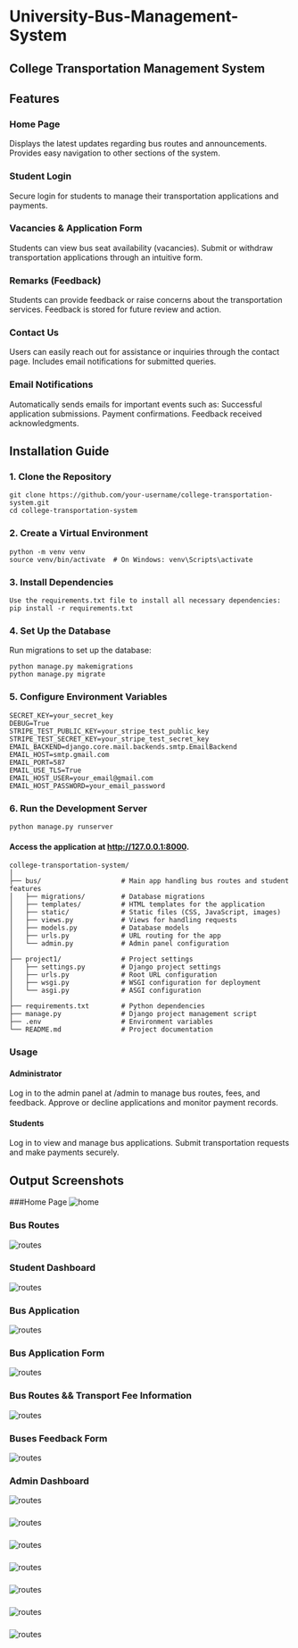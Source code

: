 # University-Bus-Management-System
## College Transportation Management System

## Features
### Home Page
Displays the latest updates regarding bus routes and announcements.
Provides easy navigation to other sections of the system.

### Student Login
Secure login for students to manage their transportation applications and payments.

### Vacancies & Application Form
Students can view bus seat availability (vacancies).
Submit or withdraw transportation applications through an intuitive form.

### Remarks (Feedback)
Students can provide feedback or raise concerns about the transportation services.
Feedback is stored for future review and action.

### Contact Us
Users can easily reach out for assistance or inquiries through the contact page.
Includes email notifications for submitted queries.

### Email Notifications
Automatically sends emails for important events such as:
Successful application submissions.
Payment confirmations.
Feedback received acknowledgments.

## Installation Guide
### 1. Clone the Repository
```
git clone https://github.com/your-username/college-transportation-system.git
cd college-transportation-system 
```
### 2. Create a Virtual Environment
```
python -m venv venv
source venv/bin/activate  # On Windows: venv\Scripts\activate
```
### 3. Install Dependencies
```
Use the requirements.txt file to install all necessary dependencies:
pip install -r requirements.txt
```

### 4. Set Up the Database
Run migrations to set up the database:
```
python manage.py makemigrations
python manage.py migrate
```

### 5. Configure Environment Variables
``` Create a .env file in the root directory and include the following:  
SECRET_KEY=your_secret_key  
DEBUG=True  
STRIPE_TEST_PUBLIC_KEY=your_stripe_test_public_key  
STRIPE_TEST_SECRET_KEY=your_stripe_test_secret_key  
EMAIL_BACKEND=django.core.mail.backends.smtp.EmailBackend  
EMAIL_HOST=smtp.gmail.com  
EMAIL_PORT=587  
EMAIL_USE_TLS=True  
EMAIL_HOST_USER=your_email@gmail.com  
EMAIL_HOST_PASSWORD=your_email_password  
```
### 6. Run the Development Server
```python manage.py runserver```

#### Access the application at http://127.0.0.1:8000.

``` ## Folder Structure
college-transportation-system/  
│  
├── bus/                    # Main app handling bus routes and student features  
│   ├── migrations/         # Database migrations  
│   ├── templates/          # HTML templates for the application  
│   ├── static/             # Static files (CSS, JavaScript, images)  
│   ├── views.py            # Views for handling requests   
│   ├── models.py           # Database models  
│   ├── urls.py             # URL routing for the app  
│   └── admin.py            # Admin panel configuration  
│
├── project1/               # Project settings  
│   ├── settings.py         # Django project settings  
│   ├── urls.py             # Root URL configuration  
│   ├── wsgi.py             # WSGI configuration for deployment  
│   └── asgi.py             # ASGI configuration  
│
├── requirements.txt        # Python dependencies  
├── manage.py               # Django project management script  
├── .env                    # Environment variables  
└── README.md               # Project documentation 

```

### Usage
#### Administrator
Log in to the admin panel at /admin to manage bus routes, fees, and feedback.
Approve or decline applications and monitor payment records.
#### Students
Log in to view and manage bus applications.
Submit transportation requests and make payments securely.

## Output Screenshots
###Home Page
![home](screenshots/Screenshot%202024-10-31%20081816.png)
### Bus Routes
![routes](screenshots/Screenshot%202024-10-31%20081902.png)

### Student Dashboard
![routes](screenshots/Screenshot%202024-10-31%20081954.png)
### Bus Application
![routes](screenshots/Screenshot%202024-10-31%20082014.png)
### Bus Application Form
![routes](screenshots/Screenshot%202024-10-31%20082027.png)
### Bus Routes && Transport Fee Information
![routes](screenshots/Screenshot%202024-10-31%20082050.png)
###  Buses Feedback Form
![routes](screenshots/Screenshot%202024-10-31%20082109.png)
### Admin Dashboard
![routes](screenshots/Screenshot%202024-10-31%20082145.png)
###
![routes](screenshots/Screenshot%202024-10-31%20082155.png)
###
![routes](screenshots/Screenshot%202024-10-31%20082208.png)
###
![routes](screenshots/Screenshot%202024-10-31%20082218.png)
###
![routes](screenshots/Screenshot%202024-10-31%20082231.png)
###
![routes](screenshots/Screenshot%202024-10-31%20082218.png)
###
![routes](screenshots/Screenshot%202024-10-31%20082257.png)



